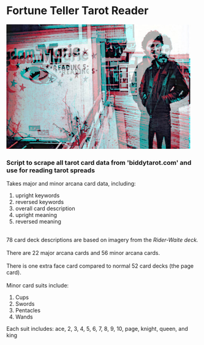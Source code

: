 <h1>Fortune Teller Tarot Reader</h1>

![alt text](madam_marie_image_bruce.jpg)

<h3>Script to scrape all tarot card data from 'biddytarot.com' and use for reading tarot spreads</h3>

Takes major and minor arcana card data, including:


  1. upright keywords
  2. reversed keywords 
  3. overall card description 
  4. upright meaning 
  5. reversed meaning


<br>
78 card deck descriptions are based on imagery from the <i>Rider-Waite deck.</i><br><br>
There are 22 major arcana cards and 56 minor arcana cards.<br><br>
There is one extra face card compared to normal 52 card decks (the page card).<br>
<br>
Minor card suits include: 

1. Cups
2. Swords
3. Pentacles
4. Wands

Each suit includes: ace, 2, 3, 4, 5, 6, 7, 8, 9, 10, page, knight, queen, and king


